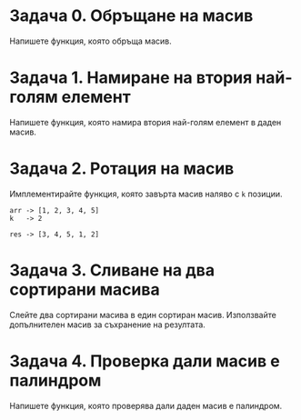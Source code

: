 # Задача 0. Обръщане на масив
Напишете функция, която обръща масив.

# Задача 1. Намиране на втория най-голям елемент
Напишете функция, която намира втория най-голям елемент в даден масив.

# Задача 2. Ротация на масив
Имплементирайте функция, която завърта масив наляво с `k` позиции.

```
arr -> [1, 2, 3, 4, 5]
k   -> 2

res -> [3, 4, 5, 1, 2]
```

# Задача 3. Сливане на два сортирани масива
Слейте два сортирани масива в един сортиран масив. Използвайте допълнителен масив за съхранение на резултата.

# Задача 4. Проверка дали масив е палиндром
Напишете функция, която проверява дали даден масив е палиндром.